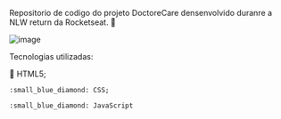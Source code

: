 Repositorio de codigo do projeto DoctoreCare densenvolvido duranre a NLW return da Rocketseat. :rocket:

![image](https://user-images.githubusercontent.com/55025119/192788881-bb04a87e-20f4-4d45-b771-d372e851a33b.png)

Tecnologias utilizadas:
	
  :small_blue_diamond: HTML5;
  
	:small_blue_diamond: CSS;
  
	:small_blue_diamond: JavaScript
